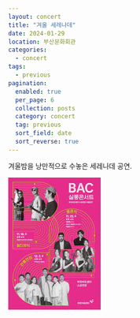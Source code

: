 ```yaml
---
layout: concert
title: "겨울 세레나데"
date: 2024-01-29
location: 부산문화회관
categories:
  - concert
tags:
  - previous
pagination:
  enabled: true
  per_page: 6
  collection: posts
  category: concert
  tag: previous
  sort_field: date
  sort_reverse: true
---
```


겨울밤을 낭만적으로 수놓은 세레나데 공연.

![serenade](/assets/images/concert/2024-01-29-winter-serenade/image.png)
